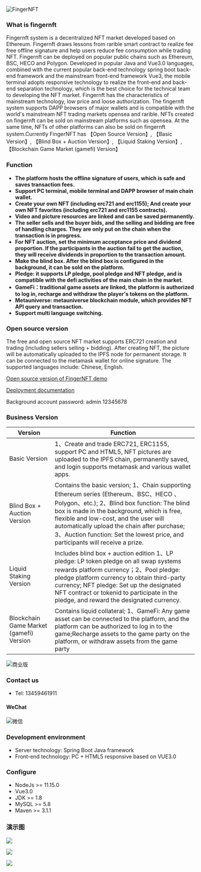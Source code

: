 ![FingerNFT](https://cdn.fingerchar.com/images/logo.jpg)

### What is fingernft
Fingernft system is a decentralized NFT market developed based on Ethereum. Fingernft draws lessons from rarible smart contract to realize fee free offline signature and help users reduce fee consumption while trading NFT. Fingernft can be deployed on popular public chains such as Ethereum, BSC, HECO and Polygon. Developed in popular Java and Vue3.0 languages, combined with the current popular back-end technology spring boot back-end framework and the mainstream front-end framework Vue3, the mobile terminal adopts responsive technology to realize the front-end and back-end separation technology, which is the best choice for the technical team to developing the NFT market.
Fingernft has the characteristics of mainstream technology, low price and loose authorization. The fingernft system supports DAPP browsers of major wallets and is compatible with the world's mainstream NFT trading markets opensea and rarible. NFTs created on fingernft can be sold on mainstream platforms such as opensea. At the same time, NFTs of other platforms can also be sold on fingernft system.Currently FingerNFT has 【Open Source Version】, 【Basic Version】, 【Blind Box + Auction Version】, 【Liquid Staking Version】, 【Blockchain Game Market (gamefi) Version】

### Function

- **The platform hosts the offline signature of users, which is safe and saves transaction fees.**
- **Support PC terminal, mobile terminal and DAPP browser of main chain wallet.**
- **Create your own NFT (including erc721 and erc1155); And create your own NFT favorites (including erc721 and erc1155 contracts).**
- **Video and picture resources are linked and can be saved permanently.**
- **The seller sells and the buyer bids, and the selling and bidding are free of handling charges. They are only put on the chain when the transaction is in progress.**
- **For NFT auction, set the minimum acceptance price and dividend proportion. If the participants in the auction fail to get the auction, they will receive dividends in proportion to the transaction amount.**
- **Make the blind box. After the blind box is configured in the background, it can be sold on the platform.**
- **Pledge: it supports LP pledge, pool pledge and NFT pledge, and is compatible with the defi activities of the main chain in the market.**
- **GameFi：traditional game assets are linked, the platform is authorized to log in, recharge and withdraw the player's tokens on the platform.**
- **Metauniverse: metauniverse blockchain module, which provides NFT API query and transaction.**
- **Support multi language switching.**


### Open source version

The free and open source NFT market supports ERC721 creation and trading (including sellers selling + bidding). After creating NFT, the picture will be automatically uploaded to the IPFS node for permanent storage. It can be connected to the metamask wallet for online signature. The supported languages include: Chinese, English.

[Open source version of FingerNFT demo](https://fingernft.fingerchar.com)

[Deployment documentation](https://fingernft-doc.fingerchar.com/)

Background account password:
admin  12345678

### Business Version

|  Version   |  Function  |  
|---|---|
|  Basic Version  |  1、Create and trade ERC721, ERC1155, support PC and HTML5, NFT pictures are uploaded to the IPFS chain, permanently saved, and login supports metamask and various wallet apps. |
|  Blind Box + Auction Version  | Contains the basic version; 1、Chain supporting Ethereum series (Ethereum、BSC、HECO 、Polygon、etc.); 2、Blind box function: The blind box is made in the background, which is free, flexible and low-cost, and the user will automatically upload the chain after purchase; 3、Auction function: Set the lowest price, and participants will receive a prize. |
| Liquid Staking Version | Includes blind box + auction edition 1、LP pledge: LP token pledge on all swap systems rewards platform currency；2、Pool pledge: pledge platform currency to obtain third-party currency; NFT pledge: Set up the designated NFT contract or tokenid to participate in the pledge, and reward the designated currency. |
| Blockchain Game Market (gamefi) Version| Contains liquid collateral; 1、GameFi: Any game asset can be connected to the platform, and the platform can be authorized to log in to the game;Recharge assets to the game party on the platform, or withdraw assets from the game party |

![商业版](https://cdn.fingerchar.com/images/versions_en.png)

### Contact us
* Tel: 13459461911

#### WeChat

![微信](https://cdn.fingerchar.com/images/customer.png)

### Development environment
- Server technology: Spring Boot Java framework
- Front-end technology: PC + HTML5 responsive based on VUE3.0


### Configure
* NodeJs >= 11.15.0
* Vue3.0
* JDK >= 1.8
* MySQL >= 5.8
* Maven >= 3.1.1

### 演示图
![](https://cdn.fingerchar.com/images/show1.png)

![](https://cdn.fingerchar.com/images/show2.png)

![](https://cdn.fingerchar.com/images/show3.png)

